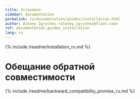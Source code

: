 ```yaml
---
title: Установка
sidebar: documentation
permalink: ru/documentation/guides/installation.html
author: Alexey Igrychev <alexey.igrychev@flant.com>
ref: documentation_guides_installation
lang: ru
---
```


{% include /readme/installation_ru.md %}

# Обещание обратной совместимости

{% include /readme/backward_compatibility_promise_ru.md %}
